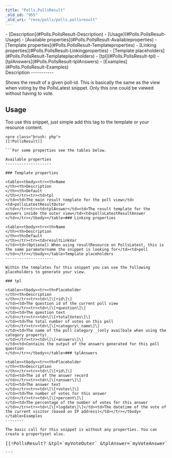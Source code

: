 ```yaml
---
title: "Polls.PollsResult"
_old_id: "955"
_old_uri: "revo/polls/polls.pollsresult"
---
```


<div>- [Description](#Polls.PollsResult-Description)
- [Usage](#Polls.PollsResult-Usage)
- [Available properties](#Polls.PollsResult-Availableproperties)
  - [Template properties](#Polls.PollsResult-Templateproperties)
  - [Linking properties](#Polls.PollsResult-Linkingproperties)
- [Template placeholders](#Polls.PollsResult-Templateplaceholders)
  - [tpl](#Polls.PollsResult-tpl)
  - [tplAnswers](#Polls.PollsResult-tplAnswers)
- [Examples](#Polls.PollsResult-Examples)

</div>Description
-----------

Shows the result of a given poll-id. This is basically the same as the view when voting by the PollsLatest snippet. Only this one could be viewed without having to vote.

Usage
-----

Too use this snippet, just simple add this tag to the template or your resource content.

```
<pre class="brush: php">
[[!PollsResult]]

```For some properties see the tables below.

Available properties
--------------------

### Template properties

<table><tbody><tr><th>Name   
</th><th>Description   
</th><th>Default   
</th></tr><tr><td>tpl   
</td><td>The main result template for the poll view</td><td>pollsLatestResultOuter   
</td></tr><tr><td>tplAnswer</td><td>The result template for the answers inside the outer view</td><td>pollsLatestResultAnswer   
</td></tr></tbody></table>### Linking properties

<table><tbody><tr><th>Name   
</th><th>Description   
</th><th>Default   
</th></tr><tr><td>resultLinkVar   
</td><td>(Optional) When using resultResource on PollsLatest, this is the same paramatername the snippet is looking for</td><td>poll   
</td></tr></tbody></table>Template placeholders
---------------------

Within the templates for this snippet you can use the following placeholders to generate your view.

### tpl

<table><tbody><tr><th>Placeholder   
</th><th>Description   
</th></tr><tr><td>\[\[+id\]\]   
</td><td>The question id of the current poll view   
</td></tr><tr><td>\[\[+question\]\]   
</td><td>The question text   
</td></tr><tr><td>\[\[+totalVotes\]\]   
</td><td>The total number of votes on this poll   
</td></tr><tr><td>\[\[+category\_name\]\]   
</td><td>The name of the poll category _(only availbale when using the category property)_  
</td></tr><tr><td>\[\[+answers\]\]   
</td><td>Contains the output of the answers generated for this poll question   
</td></tr></tbody></table>### tplAnswers

<table><tbody><tr><th>Placeholder   
</th><th>Description   
</th></tr><tr><td>\[\[+id\]\]   
</td><td>The id of the answer record   
</td></tr><tr><td>\[\[+answer\]\]   
</td><td>The answer text   
</td></tr><tr><td>\[\[+votes\]\]   
</td><td>The number of votes for this answer   
</td></tr><tr><td>\[\[+percent\]\]   
</td><td>The percentage of the number of votes for this answer   
</td></tr><tr><td>\[\[+logdate\]\]</td><td>The datetime of the vote of the current visitor (based on IP address)</td></tr></tbody></table>Examples
--------

The basic call for this snippet is without any properties. You can create a propertyset also.

```
<pre class="brush: php">
[[!PollsResult? &tpl=`myVoteOuter` &tplAnswer=`myVoteAnswer` &resultLinkVar=`myPoll`]] 

```